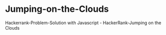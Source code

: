 # Jumping-on-the-Clouds
Hackerrank-Problem-Solution with Javascript - HackerRank-Jumping on the Clouds
